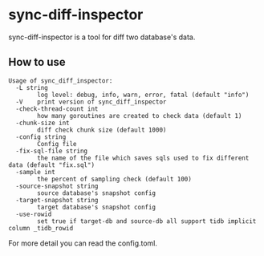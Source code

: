 # sync-diff-inspector

sync-diff-inspector is a tool for diff two database's data.

## How to use

```
Usage of sync_diff_inspector:
  -L string
        log level: debug, info, warn, error, fatal (default "info")
  -V    print version of sync_diff_inspector
  -check-thread-count int
        how many goroutines are created to check data (default 1)
  -chunk-size int
        diff check chunk size (default 1000)
  -config string
        Config file
  -fix-sql-file string
        the name of the file which saves sqls used to fix different data (default "fix.sql")
  -sample int
        the percent of sampling check (default 100)
  -source-snapshot string
        source database's snapshot config
  -target-snapshot string
        target database's snapshot config
  -use-rowid
        set true if target-db and source-db all support tidb implicit column _tidb_rowid
```

For more detail you can read the config.toml.